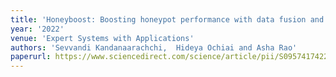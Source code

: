 ```yaml
---
title: 'Honeyboost: Boosting honeypot performance with data fusion and anomaly detection'
year: '2022'
venue: 'Expert Systems with Applications'
authors: 'Sevvandi Kandanaarachchi,  Hideya Ochiai and Asha Rao'
paperurl: https://www.sciencedirect.com/science/article/pii/S0957417422004821
---
```


